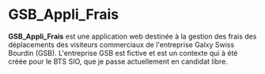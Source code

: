 # GSB_Appli_Frais
**GSB_Appli_Frais** est une application web destinée à la gestion des frais des déplacements des visiteurs commerciaux de l'entreprise Galxy Swiss Bourdin (GSB).
L'entreprise GSB est fictive et est un contexte qui à été créée pour le BTS SIO, que je passe actuellement en candidat libre.
